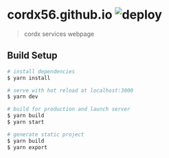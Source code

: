 # cordx56.github.io ![deploy](https://github.com/cordx56/cordx56.github.io/actions/workflows/deploy.yml/badge.svg)

> cordx services webpage

## Build Setup

``` bash
# install dependencies
$ yarn install

# serve with hot reload at localhost:3000
$ yarn dev

# build for production and launch server
$ yarn build
$ yarn start

# generate static project
$ yarn build
$ yarn export
```
